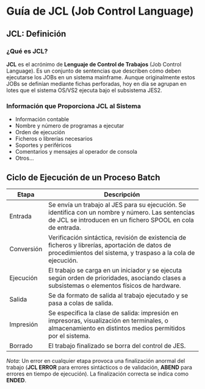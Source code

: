 # Guía de JCL (Job Control Language)

## JCL: Definición

### ¿Qué es JCL?

**JCL** es el acrónimo de **Lenguaje de Control de Trabajos** (Job Control Language). Es un conjunto de sentencias que describen cómo deben ejecutarse los JOBs en un sistema mainframe. Aunque originalmente estos JOBs se definían mediante fichas perforadas, hoy en día se agrupan en lotes que el sistema OS/VS2 ejecuta bajo el subsistema JES2.

### Información que Proporciona JCL al Sistema

- Información contable
- Nombre y número de programas a ejecutar
- Orden de ejecución
- Ficheros o librerías necesarios
- Soportes y periféricos
- Comentarios y mensajes al operador de consola
- Otros...

## Ciclo de Ejecución de un Proceso Batch

| Etapa       | Descripción                                                                                                                                                  |
|-------------|--------------------------------------------------------------------------------------------------------------------------------------------------------------|
| Entrada     | Se envía un trabajo al JES para su ejecución. Se identifica con un nombre y número. Las sentencias de JCL se introducen en un fichero SPOOL en cola de entrada. |
| Conversión  | Verificación sintáctica, revisión de existencia de ficheros y librerías, aportación de datos de procedimientos del sistema, y traspaso a la cola de ejecución. |
| Ejecución   | El trabajo se carga en un iniciador y se ejecuta según orden de prioridades, asociando clases a subsistemas o elementos físicos de hardware.                   |
| Salida      | Se da formato de salida al trabajo ejecutado y se pasa a colas de salida.                                                                                     |
| Impresión   | Se especifica la clase de salida: impresión en impresoras, visualización en terminales, o almacenamiento en distintos medios permitidos por el sistema.      |
| Borrado     | El trabajo finalizado se borra del control de JES.                                                                                                             |

*Nota*: Un error en cualquier etapa provoca una finalización anormal del trabajo (**JCL ERROR** para errores sintácticos o de validación, **ABEND** para errores en tiempo de ejecución). La finalización correcta se indica como **ENDED**.
